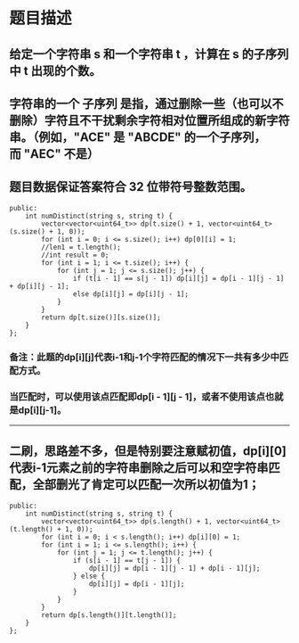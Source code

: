 # 题目描述
## 给定一个字符串 s 和一个字符串 t ，计算在 s 的子序列中 t 出现的个数。
## 字符串的一个 子序列 是指，通过删除一些（也可以不删除）字符且不干扰剩余字符相对位置所组成的新字符串。（例如，"ACE" 是 "ABCDE" 的一个子序列，而 "AEC" 不是）
## 题目数据保证答案符合 32 位带符号整数范围。
```class Solution {
public:
    int numDistinct(string s, string t) {
        vector<vector<uint64_t>> dp(t.size() + 1, vector<uint64_t>(s.size() + 1, 0));
        for (int i = 0; i <= s.size(); i++) dp[0][i] = 1;
        //len1 = t.length();
        //int result = 0;
        for (int i = 1; i <= t.size(); i++) {
            for (int j = 1; j <= s.size(); j++) {
                if (t[i - 1] == s[j - 1]) dp[i][j] = dp[i - 1][j - 1] + dp[i][j - 1];
                else dp[i][j] = dp[i][j - 1];
            }
        }
        return dp[t.size()][s.size()];
    }
};
```
### **备注**：此题的dp[i][j]代表i-1和j-1个字符匹配的情况下一共有多少中匹配方式。
### 当匹配时，可以使用该点匹配即dp[i - 1][j - 1]，或者不使用该点也就是dp[i][j-1]。
***
## 二刷，思路差不多，但是特别要注意赋初值，dp[i][0]代表i-1元素之前的字符串删除之后可以和空字符串匹配，全部删光了肯定可以匹配一次所以初值为1；
```class Solution {
public:
    int numDistinct(string s, string t) {
        vector<vector<uint64_t>> dp(s.length() + 1, vector<uint64_t>(t.length() + 1, 0));
        for (int i = 0; i < s.length(); i++) dp[i][0] = 1;
        for (int i = 1; i <= s.length(); i++) {
            for (int j = 1; j <= t.length(); j++) {
                if (s[i - 1] == t[j - 1]) {
                    dp[i][j] = dp[i - 1][j - 1] + dp[i - 1][j];
                } else {
                    dp[i][j] = dp[i - 1][j];
                }
            }
        }
        return dp[s.length()][t.length()];
    }
};
```